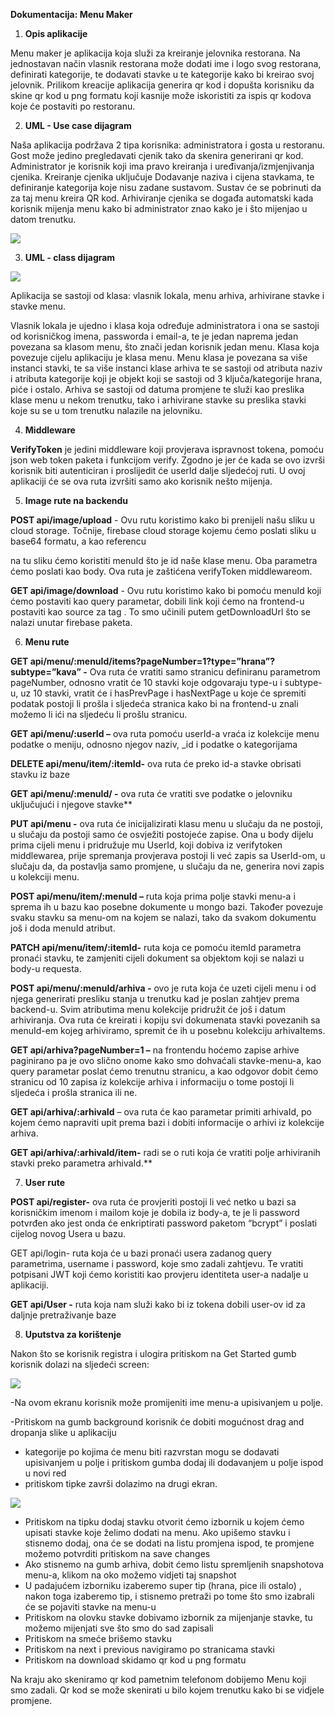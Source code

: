 **Dokumentacija:  Menu Maker** 

1. **Opis aplikacije** 

Menu maker je aplikacija  koja služi za kreiranje  jelovnika restorana. Na jednostavan način vlasnik  restorana može dodati ime  i logo svog restorana, definirati kategorije,  te dodavati stavke u te kategorije kako bi kreirao svoj jelovnik. Prilikom kreacije aplikacija generira qr kod i dopušta korisniku  da skine qr kod u png formatu koji kasnije može iskoristiti za ispis  qr kodova koje će postaviti po restoranu. 

2. **UML -  Use case dijagram** 

Naša aplikacija podržava 2 tipa korisnika: administratora i gosta u restoranu. Gost može jedino pregledavati cjenik tako da skenira generirani qr kod. Administrator je korisnik koji ima pravo kreiranja i uređivanja/izmjenjivanja  cjenika. Kreiranje cjenika uključuje  Dodavanje naziva i cijena stavkama, te definiranje kategorija koje nisu zadane sustavom. Sustav će se pobrinuti da za taj menu kreira QR  kod.  Arhiviranje cjenika se događa automatski kada korisnik mijenja menu  kako  bi  administrator  znao  kako  je  i  što  mijenjao  u  datom  trenutku. 

![](Aspose.Words.885d4f4e-227d-48d1-b7da-0e9d92d26fad.001.jpeg)

3. **UML - class dijagram** 

![](Aspose.Words.885d4f4e-227d-48d1-b7da-0e9d92d26fad.002.jpeg)

Aplikacija se sastoji  od klasa: vlasnik lokala, menu arhiva, arhivirane stavke i stavke menu.  

Vlasnik lokala je ujedno i klasa koja određuje administratora i ona se sastoji od korisničkog imena, passworda i email-a,  te je jedan naprema jedan povezana sa klasom menu, što znači jedan korisnik jedan menu. Klasa koja povezuje cijelu aplikaciju je klasa menu. Menu klasa je povezana sa više instanci stavki, te sa više instanci klase arhiva te se sastoji od atributa naziv i atributa kategorije  koji je objekt koji se sastoji od 3 ključa/kategorije  hrana, piće i ostalo. Arhiva se sastoji od datuma promjene te služi kao preslika klase menu u nekom trenutku, tako i arhivirane stavke su preslika stavki koje su se u tom trenutku nalazile na jelovniku. 

4. **Middleware** 

**VerifyToken** je jedini middleware koji provjerava ispravnost tokena, pomoću json web token paketa i funkcijom  verify. Zgodno je jer  će kada se ovo izvrši korisnik biti autenticiran i proslijedit će userId dalje sljedećoj ruti. U ovoj aplikaciji  će se ova ruta izvršiti  samo ako korisnik nešto mijenja.  

5. **Image rute na backendu**

**POST api/image/upload**  - Ovu rutu koristimo kako bi prenijeli  našu sliku u cloud storage. Točnije, firebase cloud storage kojemu ćemo poslati sliku u base64 formatu, a kao referencu 

na tu sliku ćemo koristiti menuId što je id naše klase menu. Oba parametra ćemo poslati kao body. Ova ruta je zaštićena verifyToken middlewareom. 

**GET api/image/download** - Ovu rutu koristimo kako bi pomoću menuId koji ćemo postaviti kao query parametar, dobili link koji ćemo na frontend-u postaviti kao source za tag <img>. To smo učinili putem getDownloadUrl što se nalazi unutar firebase paketa. 

6. **Menu rute** 

**GET  api/menu/:menuId/items?pageNumber=1?type=”hrana”?subtype=”kava”  -**  Ova ruta će vratiti samo stranicu definiranu parametrom pageNumber, odnosno vratit će 10 stavki koje odgovaraju type-u i subtype-u, uz 10 stavki, vratit će i  hasPrevPage i hasNextPage u koje će spremiti podatak postoji li prošla i sljedeća stranica kako bi na frontend-u znali možemo li ići na sljedeću li prošlu stranicu. 

**GET api/menu/:userId –** ova ruta pomoću userId-a vraća iz kolekcije menu podatke o meniju, odnosno njegov naziv, \_id i podatke o kategorijama 

**DELETE api/menu/item/:itemId-** ova ruta će preko id-a stavke obrisati stavku iz baze  

**GET api/menu/:menuId/ -** ova ruta će vratiti sve podatke o jelovniku uključujući i njegove stavke** 

**PUT api/menu -** ova ruta će inicijalizirati  klasu menu u slučaju da ne postoji, u slučaju da postoji samo će osvježiti postojeće zapise. Ona u body dijelu prima cijeli menu i pridružuje mu UserId, koji dobiva iz verifytoken middlewarea, prije spremanja provjerava postoji li već zapis sa UserId-om, u slučaju da, da postavlja samo promjene, u slučaju da ne, generira novi zapis u kolekciji menu. 

**POST api/menu/item/:menuId  –** ruta koja prima polje stavki menu-a i sprema ih u bazu kao posebne dokumente u mongo bazi. Također povezuje svaku stavku sa menu-om na kojem se nalazi, tako da svakom dokumentu još i doda menuId atribut. 

**PATCH api/menu/item/:itemId-**  ruta koja ce pomoću itemId parametra pronaći stavku, te zamjeniti cijeli dokument sa objektom koji se nalazi u body-u requesta.  

**POST api/menu/:menuId/arhiva  -** ovo je ruta koja će uzeti cijeli menu i od njega generirati presliku  stanja u trenutku kad je  poslan  zahtjev prema  backend-u. Svim  atributima menu kolekcije pridružit će još i  datum arhiviranja.  Ova ruta će kreirati i kopiju svi dokumenata stavki  povezanih  sa  menuId-em  kojeg  arhiviramo,  spremit  će  ih  u  posebnu  kolekciju arhivaItems.  

**GET api/arhiva?pageNumber=1 –** na frontendu hoćemo zapise arhive paginirano pa je ovo slično onome kako smo dohvaćali stavke-menu-a, kao query parametar poslat ćemo trenutnu stranicu, a kao odgovor dobit ćemo stranicu od 10 zapisa iz kolekcije arhiva i informaciju o tome postoji li sljedeća i prošla stranica ili ne. 

**GET api/arhiva/:arhivaId**  – ova ruta će kao parametar  primiti  arhivaId, po kojem ćemo napraviti upit prema bazi i dobiti informacije o arhivi iz kolekcije arhiva. 

**GET api/arhiva/:arhivaId/item-**  radi se o ruti koja će vratiti polje arhiviranih stavki preko parametra arhivaId.** 

7. **User rute** 

**POST api/register-** ova ruta će provjeriti postoji li već netko u bazi sa korisničkim imenom i mailom  koje je  dobila iz  body-a, te je li  password potvrđen ako jest onda će enkriptirati password paketom “bcrypt” i poslati cijelog novog Usera u bazu. 

GET api/login-  ruta koja će u bazi  pronaći usera zadanog query parametrima,  username  i password, koje smo zadali zahtjevu. Te vratiti potpisani JWT  koji ćemo koristiti kao provjeru identiteta user-a nadalje u aplikaciji. 

**GET api/User -** ruta koja nam služi kako bi iz tokena dobili user-ov id za daljnje pretraživanje baze 

8. **Uputstva za korištenje** 

Nakon što se korisnik  registra i ulogira pritiskom  na Get Started gumb korisnik dolazi na sljedeći screen: 

![](Aspose.Words.885d4f4e-227d-48d1-b7da-0e9d92d26fad.003.jpeg)

-Na ovom ekranu korisnik može promijeniti ime menu-a upisivanjem u polje.  

-Pritiskom na gumb background korisnik će dobiti mogućnost drag and dropanja slike u aplikaciju 

- kategorije po kojima će menu biti razvrstan mogu se dodavati upisivanjem u polje i pritiskom gumba dodaj ili dodavanjem u polje ispod u novi red 
- pritiskom tipke završi dolazimo na drugi ekran. 

![](Aspose.Words.885d4f4e-227d-48d1-b7da-0e9d92d26fad.004.jpeg)

- Pritiskom na tipku dodaj stavku otvorit ćemo izbornik u kojem ćemo upisati stavke koje želimo dodati na menu. Ako upišemo stavku i stisnemo dodaj, ona će se dodati na listu promjena ispod, te promjene možemo potvrditi pritiskom na save changes 
- Ako stisnemo na gumb arhiva, dobit ćemo listu spremljenih snapshotova menu-a, klikom na oko možemo vidjeti taj snapshot 
- U padajućem izborniku izaberemo super tip (hrana, pice ili ostalo) , nakon toga izaberemo tip, i stisnemo pretraži po tome što smo izabrali će se pojaviti stavke na menu-u 
- Pritiskom na olovku stavke dobivamo izbornik za mijenjanje stavke, tu možemo mijenjati sve što smo do sad zapisali  
- Pritiskom na smeće brišemo stavku 
- Pritiskom na next i previous navigiramo po stranicama stavki 
- Pritiskom na download skidamo qr kod u png formatu 

Na kraju ako skeniramo qr kod pametnim telefonom  dobijemo Menu koji smo zadali. Qr kod se može skenirati u bilo kojem trenutku kako bi se vidjele promjene. 
